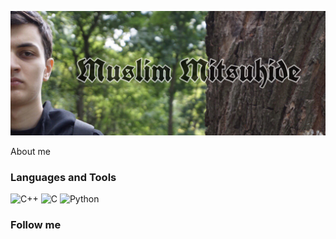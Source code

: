 [![Header](https://github.com/muslimitsuhide/muslimitsuhide/blob/main/assets/ubnb.jpeg)](https://www.instagram.com/muslimitsuhide/)

About me

### Languages and Tools
![C++](https://img.shields.io/badge/-C++-696969?style=flat&logo=c%2b%2b&logoColor=6296CC)
![C](https://img.shields.io/badge/-C-696969?style=flat&logo=c%2b%2b&logoColor=6296CC)
![Python](https://img.shields.io/badge/-Python-696969?style=flat&logo=python&logoColor=FFFF00&)
### Follow me

